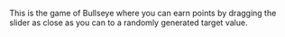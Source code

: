 This is the game of Bullseye where you can earn points by dragging the slider as close as you can to a randomly generated target value.

